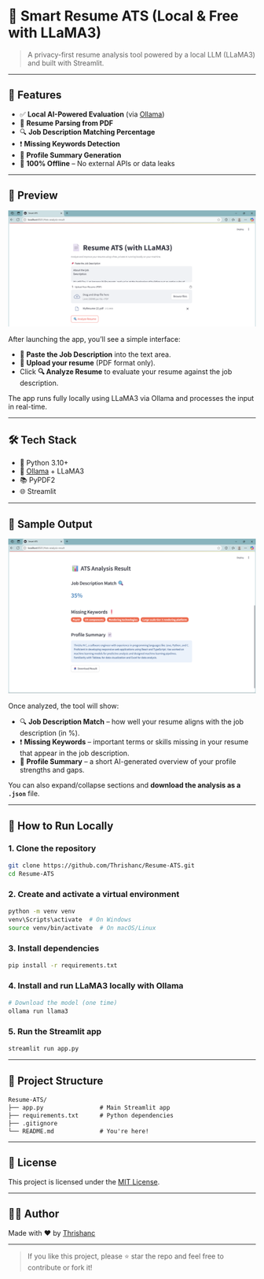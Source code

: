# 💼 Smart Resume ATS (Local & Free with LLaMA3)

> A privacy-first resume analysis tool powered by a local LLM (LLaMA3) and built with Streamlit.

---

## 🚀 Features

- ✅ **Local AI-Powered Evaluation** (via [Ollama](https://ollama.com/))
- 📄 **Resume Parsing from PDF**
- 🔍 **Job Description Matching Percentage**
- ❗ **Missing Keywords Detection**
- 📄 **Profile Summary Generation**
- 🧠 **100% Offline** – No external APIs or data leaks

---

## 📸 Preview

![App Preview](assets/preview.png)

After launching the app, you’ll see a simple interface:
- 📌 **Paste the Job Description** into the text area.
- 📎 **Upload your resume** (PDF format only).
- Click **🔍 Analyze Resume** to evaluate your resume against the job description.

The app runs fully locally using LLaMA3 via Ollama and processes the input in real-time.

---

## 🛠️ Tech Stack

- 🐍 Python 3.10+
- 🦙 [Ollama](https://ollama.com/) + LLaMA3
- 📚 PyPDF2
- 🌐 Streamlit

---

## 🧾 Sample Output

![Sample Output](assets/output.png)

Once analyzed, the tool will show:
- 🔍 **Job Description Match** – how well your resume aligns with the job description (in %).
- ❗ **Missing Keywords** – important terms or skills missing in your resume that appear in the job description.
- 📄 **Profile Summary** – a short AI-generated overview of your profile strengths and gaps.

You can also expand/collapse sections and **download the analysis as a `.json`** file.

---

## 🧪 How to Run Locally

### 1. Clone the repository
```bash
git clone https://github.com/Thrishanc/Resume-ATS.git
cd Resume-ATS
```

### 2. Create and activate a virtual environment
```bash
python -m venv venv
venv\Scripts\activate  # On Windows
source venv/bin/activate  # On macOS/Linux
```

### 3. Install dependencies
```bash
pip install -r requirements.txt
```

### 4. Install and run LLaMA3 locally with Ollama
```bash
# Download the model (one time)
ollama run llama3
```

### 5. Run the Streamlit app
```bash
streamlit run app.py
```

---

## 📂 Project Structure

```
Resume-ATS/
├── app.py                # Main Streamlit app
├── requirements.txt      # Python dependencies
├── .gitignore
└── README.md             # You're here!
```

---

## 📄 License

This project is licensed under the [MIT License](LICENSE).

---

## 🙋‍♂️ Author

Made with ❤️ by [Thrishanc](https://github.com/Thrishanc)

---

> If you like this project, please ⭐ star the repo and feel free to contribute or fork it!
